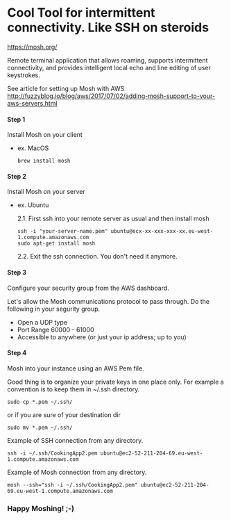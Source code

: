 # Cool Tool for intermittent connectivity. Like SSH on steroids 

https://mosh.org/

Remote terminal application that allows roaming, supports intermittent connectivity, and provides intelligent local echo and line editing of user keystrokes.

See article for setting up Mosh with AWS
http://fuzzyblog.io/blog/aws/2017/07/02/adding-mosh-support-to-your-aws-servers.html


#### Step 1
Install Mosh on your client 
- ex. MacOS
    ```
    brew install mosh
    ```
#### Step 2
Install Mosh on your server
- ex. Ubuntu
    
    2.1. First ssh into your remote server as usual and then install mosh
    ```
    ssh -i "your-server-name.pem" ubuntu@ecx-xx-xxx-xxx-xx.eu-west-1.compute.amazonaws.com
    sudo apt-get install mosh
    ```

    2.2. Exit the ssh connection. You don't need it anymore.

#### Step 3
Configure your security group from the AWS dashboard.

Let's allow the Mosh communications protocol to pass through. Do the following in your segurity group.

- Open a UDP type
- Port Range 60000 - 61000
- Accessible to anywhere (or just your ip address; up to you)

#### Step 4
Mosh into your instance using an AWS Pem file.

Good thing is to organize your private keys in one place only. For example a convention is to keep them in ~/.ssh directory.
```
sudo cp *.pem ~/.ssh/
```
or if you are sure of your destination dir
```
sudo mv *.pem ~/.ssh/
```

Example of SSH connection from any directory.
```
ssh -i ~/.ssh/CookingApp2.pem ubuntu@ec2-52-211-204-69.eu-west-1.compute.amazonaws.com
```

Example of Mosh connection from any directory.
```
mosh --ssh="ssh -i ~/.ssh/CookingApp2.pem" ubuntu@ec2-52-211-204-69.eu-west-1.compute.amazonaws.com
```
### Happy Moshing! ;-)
